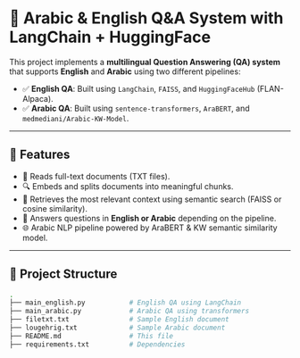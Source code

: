 # 🧠 Arabic & English Q&A System with LangChain + HuggingFace

This project implements a **multilingual Question Answering (QA) system** that supports **English** and **Arabic** using two different pipelines:

- ✅ **English QA**: Built using `LangChain`, `FAISS`, and `HuggingFaceHub` (FLAN-Alpaca).
- ✅ **Arabic QA**: Built using `sentence-transformers`, `AraBERT`, and `medmediani/Arabic-KW-Model`.

---

## 🚀 Features

- 📖 Reads full-text documents (TXT files).
- 🔍 Embeds and splits documents into meaningful chunks.
- 🤖 Retrieves the most relevant context using semantic search (FAISS or cosine similarity).
- 🧠 Answers questions in **English or Arabic** depending on the pipeline.
- 🌐 Arabic NLP pipeline powered by AraBERT & KW semantic similarity model.

---

## 📁 Project Structure

```bash
.
├── main_english.py           # English QA using LangChain
├── main_arabic.py            # Arabic QA using transformers
├── filetxt.txt               # Sample English document
├── lougehrig.txt             # Sample Arabic document 
├── README.md                 # This file
├── requirements.txt          # Dependencies
